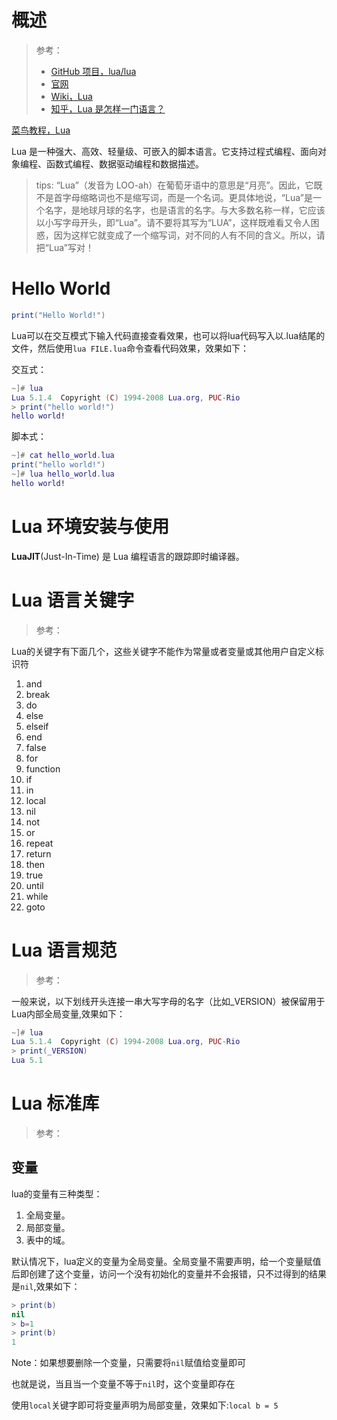 # 概述

> 参考：
>
> - [GitHub 项目，lua/lua](https://github.com/lua/lua)
> - [官网](https://www.lua.org/about.html)
> - [Wiki，Lua](https://en.wikipedia.org/wiki/Lua_(programming_language))
> - [知乎，Lua 是怎样一门语言？](https://www.zhihu.com/question/19841006)

[菜鸟教程，Lua](https://www.runoob.com/lua/lua-tutorial.html)

Lua 是一种强大、高效、轻量级、可嵌入的脚本语言。它支持过程式编程、面向对象编程、函数式编程、数据驱动编程和数据描述。

> tips: “Lua”（发音为 LOO-ah）在葡萄牙语中的意思是“月亮”。因此，它既不是首字母缩略词也不是缩写词，而是一个名词。更具体地说，“Lua”是一个名字，是地球月球的名字，也是语言的名字。与大多数名称一样，它应该以小写字母开头，即“Lua”。请不要将其写为“LUA”，这样既难看又令人困惑，因为这样它就变成了一个缩写词，对不同的人有不同的含义。所以，请把“Lua”写对！

# Hello World

```lua
print("Hello World!")
```

Lua可以在交互模式下输入代码直接查看效果，也可以将lua代码写入以.lua结尾的文件，然后使用`lua FILE.lua`命令查看代码效果，效果如下：

交互式：

```lua
~]# lua
Lua 5.1.4  Copyright (C) 1994-2008 Lua.org, PUC-Rio
> print("hello world!")
hello world!
```

脚本式：

```lua
~]# cat hello_world.lua
print("hello world!")
~]# lua hello_world.lua
hello world!
```

# Lua 环境安装与使用

**LuaJIT**(Just-In-Time) 是 Lua 编程语言的跟踪即时编译器。

# Lua 语言关键字

> 参考：

Lua的关键字有下面几个，这些关键字不能作为常量或者变量或其他用户自定义标识符

1. and
2. break
3. do
4. else
5. elseif
6. end
7. false
8. for
9. function
10. if
11. in
12. local
13. nil
14. not
15. or
16. repeat
17. return
18. then
19. true
20. until
21. while
22. goto

# Lua 语言规范

> 参考：

一般来说，以下划线开头连接一串大写字母的名字（比如_VERSION）被保留用于Lua内部全局变量,效果如下：
```lua
~]# lua
Lua 5.1.4  Copyright (C) 1994-2008 Lua.org, PUC-Rio
> print(_VERSION)
Lua 5.1
```

# Lua 标准库

> 参考：

## 变量

lua的变量有三种类型：

1. 全局变量。
2. 局部变量。
3. 表中的域。

默认情况下，lua定义的变量为全局变量。全局变量不需要声明，给一个变量赋值后即创建了这个变量，访问一个没有初始化的变量并不会报错，只不过得到的结果是`nil`,效果如下：

```lua
> print(b)
nil
> b=1
> print(b)
1
```

Note：如果想要删除一个变量，只需要将`nil`赋值给变量即可

也就是说，当且当一个变量不等于`nil`时，这个变量即存在

使用`local`关键字即可将变量声明为局部变量，效果如下:`local b = 5 `